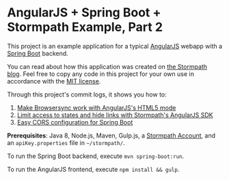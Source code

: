# AngularJS + Spring Boot + Stormpath Example, Part 2

This project is an example application for a typical [AngularJS](http://angularjs.org/) webapp with a [Spring Boot](https://projects.spring.io/spring-boot/) backend.

You can read about how this application was created on [the Stormpath blog](https://stormpath.com/blog/angularjs-spring-boot-tips). Feel free to copy any code in this project for your own use in accordance with the [MIT license](LICENSE).

Through this project's commit logs, it shows you how to:

1. [Make Browsersync work with AngularJS's HTML5 mode](https://github.com/stormpath/stormpath-angularjs-access-control-cors-example/commit/0dc3549e2a70d978fb551556bfe205f0907ea5af)
2. [Limit access to states and hide links with Stormpath's AngularJS SDK](https://github.com/stormpath/stormpath-angularjs-access-control-cors-example/commit/fe8e1853c7771829748ab967dad3c5266c94b317)
3. [Easy CORS configuration for Spring Boot](https://github.com/stormpath/stormpath-angularjs-access-control-cors-example/commit/d7ad3cc8648626e8f9b8aa4bb40e19cda3a7dd67)

**Prerequisites**: Java 8, Node.js, Maven, Gulp.js, a [Stormpath Account](https://api.stormpath.com/register), and an `apiKey.properties` file in `~/stormpath/`.

To run the Spring Boot backend, execute `mvn spring-boot:run`.

To run the AngularJS frontend, execute `npm install && gulp`. 
